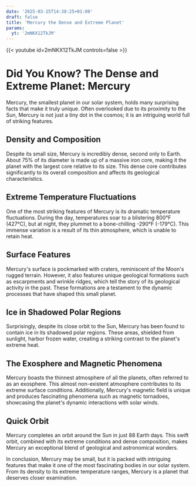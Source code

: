 ```yaml
---
date: '2025-03-15T14:38:25+01:00'
draft: false
title: 'Mercury the Dense and Extreme Planet'
params:
  yt: '2mNKX12TkJM'
---
```


{{< youtube id=2mNKX12TkJM controls=false >}}

# Did You Know? The Dense and Extreme Planet: Mercury

Mercury, the smallest planet in our solar system, holds many surprising facts that make it truly unique. Often overlooked due to its proximity to the Sun, Mercury is not just a tiny dot in the cosmos; it is an intriguing world full of striking features.

## Density and Composition
Despite its small size, Mercury is incredibly dense, second only to Earth. About 75% of its diameter is made up of a massive iron core, making it the planet with the largest core relative to its size. This dense core contributes significantly to its overall composition and affects its geological characteristics.

## Extreme Temperature Fluctuations
One of the most striking features of Mercury is its dramatic temperature fluctuations. During the day, temperatures soar to a blistering 800°F (427°C), but at night, they plummet to a bone-chilling -290°F (-179°C). This immense variation is a result of its thin atmosphere, which is unable to retain heat.

## Surface Features
Mercury's surface is pockmarked with craters, reminiscent of the Moon's rugged terrain. However, it also features unique geological formations such as escarpments and wrinkle ridges, which tell the story of its geological activity in the past. These formations are a testament to the dynamic processes that have shaped this small planet.

## Ice in Shadowed Polar Regions
Surprisingly, despite its close orbit to the Sun, Mercury has been found to contain ice in its shadowed polar regions. These areas, shielded from sunlight, harbor frozen water, creating a striking contrast to the planet's extreme heat.

## The Exosphere and Magnetic Phenomena
Mercury boasts the thinnest atmosphere of all the planets, often referred to as an exosphere. This almost non-existent atmosphere contributes to its extreme surface conditions. Additionally, Mercury's magnetic field is unique and produces fascinating phenomena such as magnetic tornadoes, showcasing the planet's dynamic interactions with solar winds.

## Quick Orbit
Mercury completes an orbit around the Sun in just 88 Earth days. This swift orbit, combined with its extreme conditions and dense composition, makes Mercury an exceptional blend of geological and astronomical wonders.

In conclusion, Mercury may be small, but it is packed with intriguing features that make it one of the most fascinating bodies in our solar system. From its density to its extreme temperature ranges, Mercury is a planet that deserves closer examination.